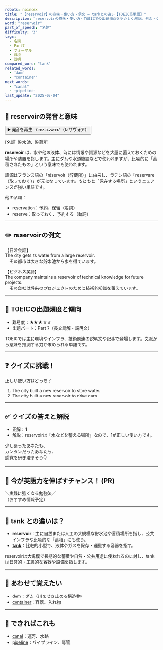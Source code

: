 ```yaml
---
robots: noindex
title: "【reservoir】の意味・使い方・例文 ― tankとの違い【TOEIC英単語】"
description: "reservoirの意味・使い方・TOEICでの出題傾向をやさしく解説。例文・クイズ付きでtankとの違いもわかりやすく学べます。"
word: "reservoir"
part_of_speech: "名詞"
difficulty: "3"
tags:
  - 名詞
  - Part7
  - フォーマル
  - 環境
  - 説明
compared_word: "tank"
related_words:
  - "dam"
  - "container"
next_words:
  - "canal"
  - "pipeline"
last_update: "2025-05-04"
---
```


## 🔰 reservoirの発音と意味

<button class="play-audio" onclick="playTTS('reservoir')">
  <span class="play-audio-main">
    ▶️ 発音を再生　/ˈrez.ə.vwɑːr/
  </span>
  <span class="play-audio-sub">
    （レザヴォア）
  </span>
</button>

[名詞] 貯水池、貯蔵所

**reservoir** は、水や他の液体、時には情報や資源などを大量に蓄えておくための場所や装置を指します。主にダムや水道施設などで使われますが、比喩的に「蓄積されたもの」という意味でも使われます。

語源はフランス語の「réservoir（貯蔵所）」に由来し、ラテン語の「reservare（取っておく）」が元になっています。もともと「保存する場所」というニュアンスが強い単語です。

他の品詞：  
- reservation：予約、保留（名詞）
- reserve：取っておく、予約する（動詞）

---

## ✏️ reservoirの例文

【日常会話】  
The city gets its water from a large reservoir.  
　その都市は大きな貯水池から水を得ています。

【ビジネス英語】  
The company maintains a reservoir of technical knowledge for future projects.  
　その会社は将来のプロジェクトのために技術的知識を蓄えています。

---

## 🎯 TOEICの出題頻度と傾向

- 難易度：★★★☆☆
- 出題パート：Part 7（長文読解・説明文）

TOEICでは主に環境やインフラ、技術関連の説明文や記事で登場します。文脈から意味を推測する力が求められる単語です。

---

## ❓ クイズに挑戦！

正しい使い方はどっち？

1. The city built a new reservoir to store water.  
2. The city built a new reservoir to drive cars.

---

## ✅ クイズの答えと解説

- 正解：**1**
- 解説：reservoirは「水などを蓄える場所」なので、1が正しい使い方です。

少し迷ったあなたも、  
カンタンだったあなたも、  
感覚を研ぎ澄まそう👇️

---

## 🚀 今が英語力を伸ばすチャンス！ (PR)

<div class="info-center">
＼実践に強くなる勉強法／<br>  
（おすすめ情報予定）
</div>

---

## 🤔  tank との違いは？

- **reservoir**：主に自然または人工の大規模な貯水池や蓄積場所を指し、公共インフラや比喩的な「蓄積」にも使う。
- **[tank](/tank)**：比較的小型で、液体やガスを保存・運搬する容器を指す。

reservoirは大規模で長期的な蓄積や自然・公共用途に使われるのに対し、tankは日常的・工業的な容器や設備を指します。

---

## 🧩 あわせて覚えたい

- [dam](/dam)：ダム（川をせき止める構造物）
- [container](/container)：容器、入れ物

---

## 📖 できればこれも

- [canal](/canal)：運河、水路
- [pipeline](/pipeline)：パイプライン、導管

<!-- cvid: aid39_bid46 -->
